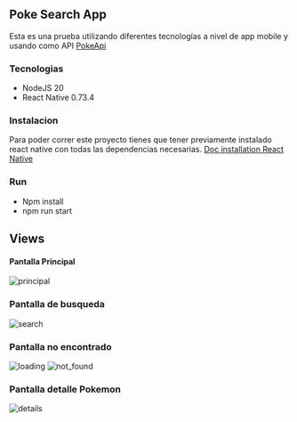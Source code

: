 ## Poke Search App

Esta es una prueba utilizando diferentes tecnologías a nivel de app mobile y usando como API [PokeApi](http://pokeapi.co)


### Tecnologias
- NodeJS 20
- React Native 0.73.4

### Instalacion
Para poder correr este proyecto tienes que tener previamente instalado react native con todas las dependencias necesarias. 
[Doc installation React Native](https://reactnative.dev/docs/environment-setup)

### Run

- Npm install
- npm run start


## Views

#### Pantalla Principal
![principal](image-1.png)


### Pantalla de busqueda
![search](image.png)
### Pantalla no encontrado
![loading](image-2.png)
![not_found](image-3.png)

### Pantalla detalle Pokemon
![details](image-4.png)
